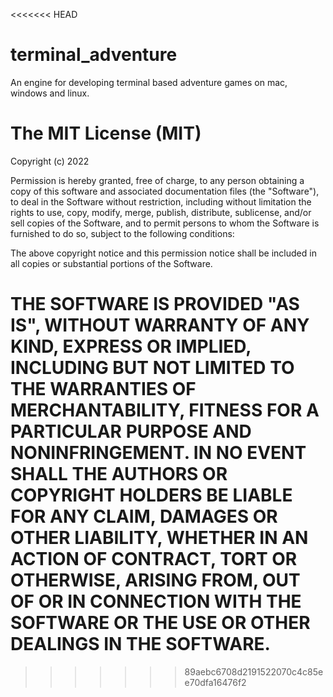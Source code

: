 <<<<<<< HEAD
# terminal_adventure

An engine for developing terminal based adventure games on mac, windows and linux.


# The MIT License (MIT)

Copyright (c) 2022
 
Permission is hereby granted, free of charge, to any person obtaining a copy of this software
and associated documentation files (the "Software"), to deal in the Software without restriction,
including without limitation the rights to use, copy, modify, merge, publish, distribute, sublicense,
and/or sell copies of the Software, and to permit persons to whom the Software is furnished to do so,
subject to the following conditions:
 
The above copyright notice and this permission notice shall be included in all copies or substantial
portions of the Software.
 
THE SOFTWARE IS PROVIDED "AS IS", WITHOUT WARRANTY OF ANY KIND, EXPRESS OR IMPLIED, INCLUDING BUT NOT LIMITED
TO THE WARRANTIES OF MERCHANTABILITY, FITNESS FOR A PARTICULAR PURPOSE AND NONINFRINGEMENT. IN NO EVENT SHALL
THE AUTHORS OR COPYRIGHT HOLDERS BE LIABLE FOR ANY CLAIM, DAMAGES OR OTHER LIABILITY, WHETHER IN AN ACTION OF CONTRACT,
TORT OR OTHERWISE, ARISING FROM, OUT OF OR IN CONNECTION WITH THE SOFTWARE OR THE USE OR OTHER DEALINGS IN THE SOFTWARE.
=======
>>>>>>> 89aebc6708d2191522070c4c85ee70dfa16476f2
